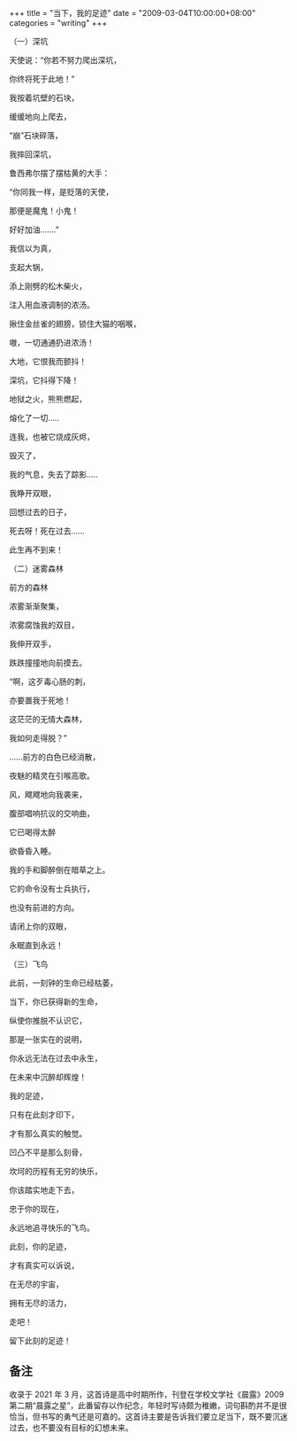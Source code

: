 +++
title =  "当下，我的足迹"
date = "2009-03-04T10:00:00+08:00"
categories = "writing"
+++

（一）深坑


天使说：“你若不努力爬出深坑，
 
你终将死于此地！”

我按着坑壁的石块，

缓缓地向上爬去，

“崩”石块碎落，

我摔回深坑，

鲁西弗尔摆了摆枯黄的大手：
 
“你同我一样，是贬落的天使，

那便是魔鬼！小鬼！

好好加油.......”

我信以为真，

支起大锅，

添上刚劈的松木柴火，
 
注入用血液调制的浓汤。

揪住金丝雀的翅膀，锁住大猫的咽喉，
 
嗷，一切通通扔进浓汤！

大地，它恨我而颤抖！

深坑，它抖得下降！

地狱之火，熊熊燃起，

熔化了一切.....

连我，也被它烧成灰烬，
 
毁灭了，

我的气息，失去了踪影.....
 
我睁开双眼，

回想过去的日子，

死去呀！死在过去......
 
此生再不到来！


（二）迷雾森林


前方的森林

浓雾渐渐聚集，

浓雾腐蚀我的双目，

我伸开双手，

跌跌撞撞地向前摸去。
 
“啊，这歹毒心肠的刺，

亦要置我于死地！

这茫茫的无情大森林，

我如何走得脱？”

......前方的白色已经消散，
 
夜魅的精灵在引喉高歌。

风，飕飕地向我袭来，

腹部唱响抗议的交响曲，

它已喝得太醉

欲昏昏入睡。

我的手和脚醉倒在暗草之上。
 
它的命令没有士兵执行，

也没有前进的方向。

请闭上你的双眼，

永眠直到永远！


（三）飞鸟


此前，一刻钟的生命已经枯萎，

当下，你已获得新的生命，

纵使你推脱不认识它，

那是一张实在的说明，

你永远无法在过去中永生，

在未来中沉醉却辉煌！

我的足迹，

只有在此刻才印下，
 
才有那么真实的触觉。

凹凸不平是那么刻骨，

坎坷的历程有无穷的快乐，

你该踏实地走下去，

忠于你的现在，

永远地追寻快乐的飞鸟。
 
此刻，你的足迹，

才有真实可以诉说，

在无尽的宇宙，

拥有无尽的活力，

走吧！

留下此刻的足迹！

## 备注

收录于 2021 年 3 月，这首诗是高中时期所作，刊登在学校文学社《晨露》2009 第二期“晨露之星”，此番留存以作纪念，年轻时写诗颇为稚嫩，词句斟酌并不是很恰当，但书写的勇气还是可嘉的。这首诗主要是告诉我们要立足当下，既不要沉迷过去，也不要没有目标的幻想未来。